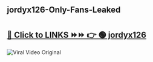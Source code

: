 
 ## jordyx126-Only-Fans-Leaked

# <h2><a href="https://clipsfans.com/jordyx126&ref=git">🔗 Click to LINKS ⏩⏩ 👉 🟢 jordyx126 </a></h2>

<a href="https://clipsfans.com/jordyx126&ref=git" rel="nofollow" data-target="animated-image.originalLink"><img src="https://i.ibb.co.com/xMMVF88/686577567.gif" alt="Viral Video Original" style="max-width: 100%; display: inline-block;" data-target="animated-image.originalImage"></a>
